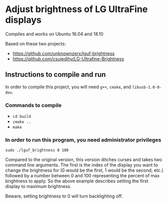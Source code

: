 # Adjust brightness of LG UltraFine displays

Compiles and works on Ubuntu 16.04 and 18.10

Based on these two projects:
- https://github.com/unknownzerx/lguf-brightness
- https://github.com/csujedihy/LG-Ultrafine-Brightness

## Instructions to compile and run

In order to compile this project, you will need `g++`, `cmake`, and `libusb-1.0-0-dev`.

### Commands to compile

* `cd build`
* `cmake ..`
* `make`

### In order to run this program, you need administrator privileges

`sudo ./lguf_brightness 0 100`

Compared to the original version, this version ditches curses and takes two
command line arguments. The first is the index of the display you want to change
the brightness for (0 would be the first, 1 would be the second, etc.) followed
by a number between 0 and 100 representing the percent of max brightness to
apply. So the above example describes setting the first display to maximum
brightness.

Beware, setting brightness to 0 will turn backlighting off.
